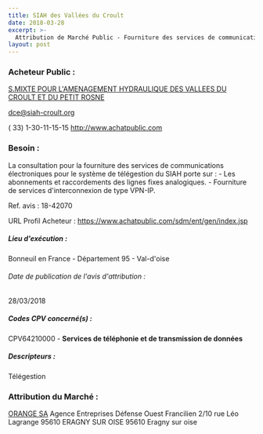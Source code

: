 ```yaml
---
title: SIAH des Vallées du Croult
date: 2018-03-28
excerpt: >-
  Attribution de Marché Public - Fourniture des services de communications électroniques pour le système de télégestion du SIAH
layout: post
---
```


### Acheteur Public : 
<a href="/acheteur-133/siren-200049310"> S.MIXTE POUR L'AMENAGEMENT HYDRAULIQUE DES VALLEES DU CROULT ET DU PETIT ROSNE</a><br/>



dce@siah-croult.org

( 33) 1-30-11-15-15
http://www.achatpublic.com
### Besoin :

La consultation pour la fourniture des services de communications électroniques pour le système de télégestion du SIAH porte sur : - Les abonnements et raccordements des lignes fixes analogiques. - Fourniture de services d'interconnexion de type VPN-IP.

Ref. avis : 18-42070

URL Profil Acheteur : https://www.achatpublic.com/sdm/ent/gen/index.jsp

##### Lieu d'exécution :

Bonneuil en France - Département 95 - Val-d'oise

###### Date de publication de l'avis d'attribution : 
28/03/2018

##### Codes CPV concerné(s) :
CPV64210000 - **Services de téléphonie et de transmission de données** <br/>

##### Descripteurs :
Télégestion <br/>

### Attribution du Marché :
<a href="/entreprise-551/siren-380129866"> ORANGE SA</a>    Agence Entreprises Défense Ouest Francilien 2/10 rue Léo Lagrange 95610 ERAGNY SUR OISE 95610 Eragny sur oise <br/>
